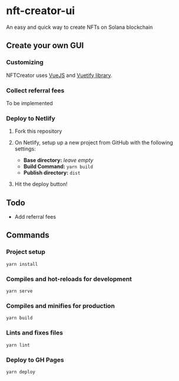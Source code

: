 # nft-creator-ui

An easy and quick way to create NFTs on Solana blockchain

## Create your own GUI

### Customizing

NFTCreator uses [VueJS](https://vuejs.org/) and [Vuetify library](https://vuetifyjs.com/). 

### Collect referral fees

To be implemented

### Deploy to Netlify

1. Fork this repository

1. On Netlify, setup up a new project from GitHub with the following settings:

    - **Base directory:** *leave empty*
    - **Build Command:** `yarn build`
    - **Publish directory:** `dist`

2. Hit the deploy button!

## Todo

* Add referral fees

## Commands

### Project setup
```
yarn install
```

### Compiles and hot-reloads for development
```
yarn serve
```

### Compiles and minifies for production
```
yarn build
```

### Lints and fixes files
```
yarn lint
```

### Deploy to GH Pages
```
yarn deploy
```

